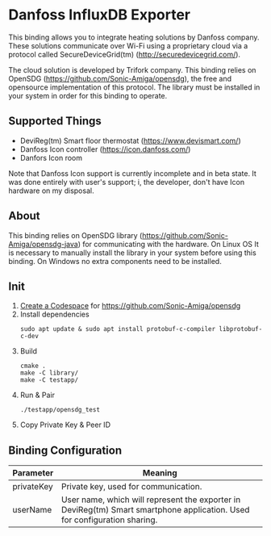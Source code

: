 # Danfoss InfluxDB Exporter

This binding allows you to integrate heating solutions by Danfoss company. These solutions communicate over Wi-Fi using a
proprietary cloud via a protocol called SecureDeviceGrid(tm)
(http://securedevicegrid.com/).

The cloud solution is developed by Trifork company. This binding relies on OpenSDG (https://github.com/Sonic-Amiga/opensdg), the
free and opensource implementation of this protocol. The library must be installed in your system in order for this binding to
operate.

## Supported Things

- DeviReg(tm) Smart floor thermostat (https://www.devismart.com/)
- Danfoss Icon controller (https://icon.danfoss.com/)
- Danfors Icon room

Note that Danfoss Icon support is currently incomplete and in beta state. It was done entirely with user's
support; i, the developer, don't have Icon hardware on my disposal.

## About

This binding relies on OpenSDG library (https://github.com/Sonic-Amiga/opensdg-java) for communicating with the hardware.
On Linux OS It is necessary to manually install the library in your system before using this binding. On Windows no extra
components need to be installed.

## Init

1. [Create a Codespace](https://github.com/codespaces/new?hide_repo_select=true&ref=master&repo=219595866&skip_quickstart=true) for https://github.com/Sonic-Amiga/opensdg
2. Install dependencies
   ```console
   sudo apt update & sudo apt install protobuf-c-compiler libprotobuf-c-dev
   ```
3. Build
   ```console
   cmake .
   make -C library/
   make -C testapp/
   ```
4. Run & Pair
   ```console
   ./testapp/opensdg_test
   ```
5. Copy Private Key & Peer ID

## Binding Configuration

| Parameter  | Meaning                                                                                  |
|------------|------------------------------------------------------------------------------------------|
| privateKey | Private key, used for communication.                                                     |
| userName   | User name, which will represent the exporter in DeviReg(tm) Smart smartphone application. Used for configuration sharing. |
